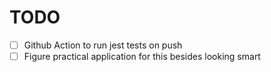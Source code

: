 # TODO

- [ ] Github Action to run jest tests on push
- [ ] Figure practical application for this besides looking smart